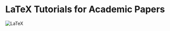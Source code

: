 # LaTeX Tutorials for Academic Papers
![LaTeX](https://upload.wikimedia.org/wikipedia/commons/9/92/LaTeX_logo.svg)
